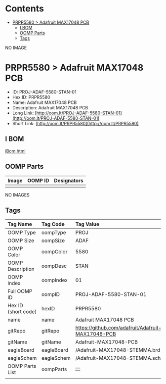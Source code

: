 



Contents
========

* [PRPR5580 > Adafruit MAX17048 PCB](#prpr5580--adafruit-max17048-pcb)
	* [I BOM](#i-bom)
	* [OOMP Parts](#oomp-parts)
	* [Tags](#tags)
  
NO IMAGE  
# PRPR5580 > Adafruit MAX17048 PCB

- ID: PROJ-ADAF-5580-STAN-01
- Hex ID: PRPR5580
- Name: Adafruit MAX17048 PCB
- Description: Adafruit MAX17048 PCB
- Long Link: [http://oom.lt/PROJ-ADAF-5580-STAN-01](http://oom.lt/PROJ-ADAF-5580-STAN-01)
- Short Link: [http://oom.lt/PRPR5580](http://oom.lt/PRPR5580)

## I BOM
  
[iBom.html](https://htmlpreview.github.io/?https://github.com/oomlout/oomlout_OOMP_projects_V2/blob/main/PROJ/ADAF/5580/STAN/01/ibom.html)
## OOMP Parts
  

|Image|OOMP ID|Designators|
| :--- | :--- | :--- |
||||
  
NO IMAGES  
## Tags
  

|Tag Name|Tag Code|Tag Value|
| :--- | :--- | :--- |
|OOMP Type|oompType|PROJ|
|OOMP Size|oompSize|ADAF|
|OOMP Color|oompColor|5580|
|OOMP Description|oompDesc|STAN|
|OOMP Index|oompIndex|01|
|Full OOMP ID|oompID|PROJ-ADAF-5580-STAN-01|
|Hex ID (short code)|hexID|PRPR5580|
|name|name|Adafruit MAX17048 PCB|
|gitRepo|gitRepo|https://github.com/adafruit/Adafruit-MAX17048-PCB|
|gitName|gitName|Adafruit-MAX17048-PCB|
|eagleBoard|eagleBoard|/Adafruit-MAX17048-STEMMA.brd|
|eagleSchem|eagleSchem|/Adafruit-MAX17048-STEMMA.sch|
|OOMP Parts List|oompParts|<table><tr><td></td></tr></table>|
||||
